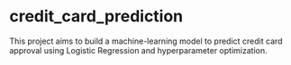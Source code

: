 # credit_card_prediction
This project aims to build a machine-learning model to predict credit card approval using Logistic Regression and hyperparameter optimization.
